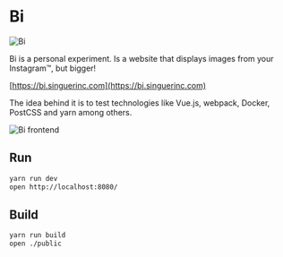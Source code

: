 # Bi

![Bi](https://dl.dropboxusercontent.com/u/311265/bi/bi-200x200.png)

Bi is a personal experiment. Is a website that displays images from your Instagram™, but bigger!

[https://bi.singuerinc.com](https://bi.singuerinc.com)

The idea behind it is to test technologies like Vue.js, webpack, Docker, PostCSS and yarn among others.

![Bi frontend](https://dl.dropboxusercontent.com/u/311265/bi/screenshot.png)

## Run

```bash
yarn run dev
open http://localhost:8080/
```

## Build

```bash
yarn run build
open ./public
```
